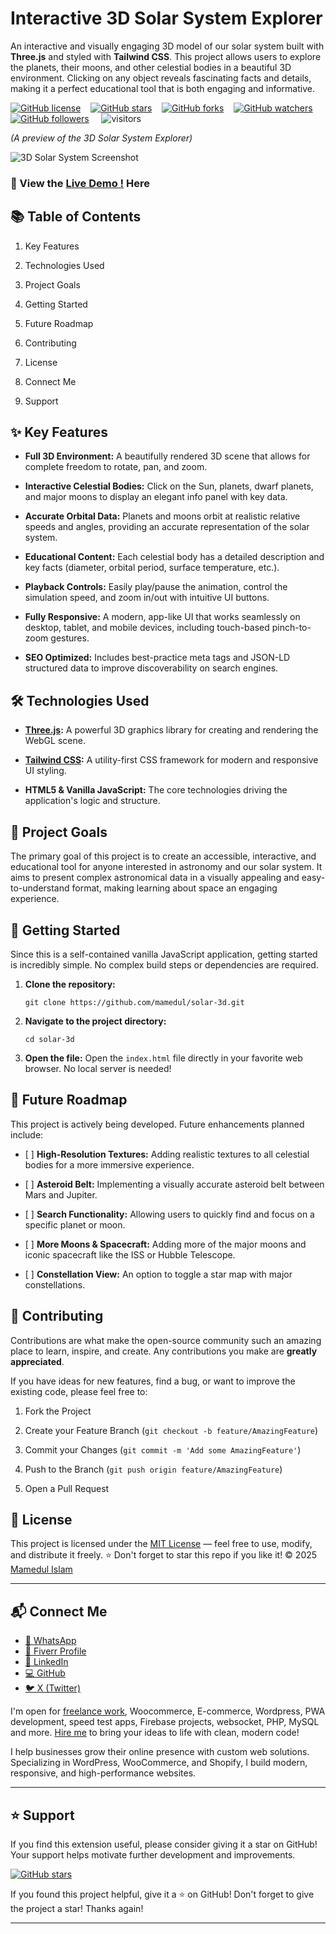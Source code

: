 # Interactive 3D Solar System Explorer

An interactive and visually engaging 3D model of our solar system built with **Three.js** and styled with **Tailwind CSS**. This project allows users to explore the planets, their moons, and other celestial bodies in a beautiful 3D environment. Clicking on any object reveals fascinating facts and details, making it a perfect educational tool that is both engaging and informative.


[![GitHub license](https://img.shields.io/badge/license-MIT-blue.svg)](https://github.com/mamedul/solar-3d/blob/main/LICENSE) &nbsp;&nbsp; [![GitHub stars](https://img.shields.io/github/stars/mamedul/solar-3d?style=social)](https://github.com/mamedul/solar-3d/stargazers) &nbsp;&nbsp; [![GitHub forks](https://img.shields.io/github/forks/mamedul/solar-3d?style=social)](https://github.com/mamedul/solar-3d/network/members) &nbsp;&nbsp; [![GitHub watchers](https://img.shields.io/github/watchers/mamedul/solar-3d?style=social)](https://github.com/mamedul/solar-3d/watchers) &nbsp;&nbsp; [![GitHub followers](https://img.shields.io/github/followers/mamedul?style=social)](https://github.com/mamedul?tab=followers) &nbsp; &nbsp; ![visitors](https://visitor-badge.laobi.icu/badge?page_id=mamedul.solar-3d)

_(A preview of the 3D Solar System Explorer)_

![3D Solar System Screenshot](https://mamedul.github.io/solar-3d/screenshot.png)

### 🚀 View the [**Live Demo !**](https://mamedul.github.io/solar-3d/) Here

## 📚 Table of Contents

1.  Key Features
    
2.  Technologies Used
    
3.  Project Goals
    
4.  Getting Started
    
5.  Future Roadmap
    
6.  Contributing
    
7.  License

8.  Connect Me

9.  Support
    

## ✨ Key Features

*   **Full 3D Environment:** A beautifully rendered 3D scene that allows for complete freedom to rotate, pan, and zoom.
    
*   **Interactive Celestial Bodies:** Click on the Sun, planets, dwarf planets, and major moons to display an elegant info panel with key data.
    
*   **Accurate Orbital Data:** Planets and moons orbit at realistic relative speeds and angles, providing an accurate representation of the solar system.
    
*   **Educational Content:** Each celestial body has a detailed description and key facts (diameter, orbital period, surface temperature, etc.).
    
*   **Playback Controls:** Easily play/pause the animation, control the simulation speed, and zoom in/out with intuitive UI buttons.
    
*   **Fully Responsive:** A modern, app-like UI that works seamlessly on desktop, tablet, and mobile devices, including touch-based pinch-to-zoom gestures.
    
*   **SEO Optimized:** Includes best-practice meta tags and JSON-LD structured data to improve discoverability on search engines.
    

## 🛠️ Technologies Used

*   [**Three.js**](https://threejs.org/ "null")**:** A powerful 3D graphics library for creating and rendering the WebGL scene.
    
*   [**Tailwind CSS**](https://tailwindcss.com/ "null")**:** A utility-first CSS framework for modern and responsive UI styling.
    
*   **HTML5 & Vanilla JavaScript:** The core technologies driving the application's logic and structure.
    

## 🎯 Project Goals

The primary goal of this project is to create an accessible, interactive, and educational tool for anyone interested in astronomy and our solar system. It aims to present complex astronomical data in a visually appealing and easy-to-understand format, making learning about space an engaging experience.

## 🔧 Getting Started

Since this is a self-contained vanilla JavaScript application, getting started is incredibly simple. No complex build steps or dependencies are required.

1.  **Clone the repository:**
    
    ```
    git clone https://github.com/mamedul/solar-3d.git
    ```
    
2.  **Navigate to the project directory:**
    
    ```
    cd solar-3d
    ```
    
3.  **Open the file:** Open the `index.html` file directly in your favorite web browser. No local server is needed!
    

## 🚀 Future Roadmap

This project is actively being developed. Future enhancements planned include:

*   \[ \] **High-Resolution Textures:** Adding realistic textures to all celestial bodies for a more immersive experience.
    
*   \[ \] **Asteroid Belt:** Implementing a visually accurate asteroid belt between Mars and Jupiter.
    
*   \[ \] **Search Functionality:** Allowing users to quickly find and focus on a specific planet or moon.
    
*   \[ \] **More Moons & Spacecraft:** Adding more of the major moons and iconic spacecraft like the ISS or Hubble Telescope.
    
*   \[ \] **Constellation View:** An option to toggle a star map with major constellations.
    

## 🤝 Contributing

Contributions are what make the open-source community such an amazing place to learn, inspire, and create. Any contributions you make are **greatly appreciated**.

If you have ideas for new features, find a bug, or want to improve the existing code, please feel free to:

1.  Fork the Project
    
2.  Create your Feature Branch (`git checkout -b feature/AmazingFeature`)
    
3.  Commit your Changes (`git commit -m 'Add some AmazingFeature'`)
    
4.  Push to the Branch (`git push origin feature/AmazingFeature`)
    
5.  Open a Pull Request
    

## 📝 License

This project is licensed under the [MIT License](https://mit-license.org/) — feel free to use, modify, and distribute it freely.
⭐ Don't forget to star this repo if you like it!
© 2025 [Mamedul Islam](https://mamedul.github.io/)

---

## 📬 Connect Me
* [📱 WhatsApp](https://wa.me/8801847406830)
* [💼 Fiverr Profile](https://www.fiverr.com/mamedul)
* [👔 LinkedIn](https://www.linkedin.com/in/mamedul/)
* [💻 GitHub](https://github.com/mamedul)
* [🐦 X (Twitter)](https://www.x.com/mamedul)

I'm open for [freelance work](https://www.fiverr.com/mamedul), Woocommerce, E-commerce, Wordpress, PWA development, speed test apps, Firebase projects, websocket, PHP, MySQL and more. [Hire me](https://wa.me/8801847406830) to bring your ideas to life with clean, modern code!

I help businesses grow their online presence with custom web solutions. Specializing in WordPress, WooCommerce, and Shopify, I build modern, responsive, and high-performance websites.

---

## ⭐ Support

If you find this extension useful, please consider giving it a star on GitHub! Your support helps motivate further development and improvements.

[![GitHub stars](https://img.shields.io/github/stars/mamedul/solar-3d?style=for-the-badge)](https://github.com/mamedul/solar-3d/stargazers) &nbsp;

If you found this project helpful, give it a ⭐ on GitHub!
Don't forget to give the project a star! Thanks again!

---